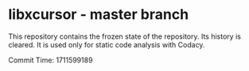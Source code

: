 # libxcursor - master branch

This repository contains the frozen state of the repository.
Its history is cleared. It is used only for static code
analysis with Codacy.

Commit Time: 1711599189